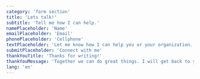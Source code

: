 ```yaml
---
category: 'form section'
title: 'Lets talk!'
subtitle: 'Tell me how I can help.'
namePlaceholder: 'Name'
emailPlaceholder: 'Email'
phonePlaceholder: 'Cellphone'
textPlaceholder: 'Let me know how I can help you or your organization.'
submitPlaceholder: 'Connect with me'
thankYouTitle: 'Thanks for writing!'
thankYouMessage: 'Together we can do great things. I will get back to you ASAP.'
lang: 'en'
---
```

